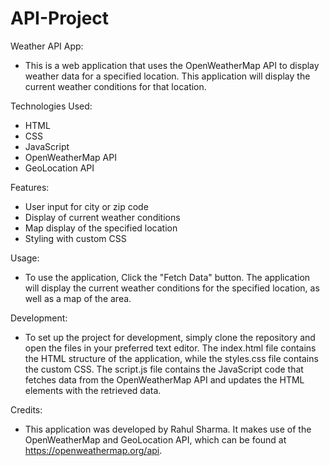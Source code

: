 # API-Project

Weather API App:
- This is a web application that uses the OpenWeatherMap API to display weather data for a specified location. This application will display the current weather conditions for that location.

Technologies Used:
- HTML
- CSS
- JavaScript
- OpenWeatherMap API
- GeoLocation API

Features:
- User input for city or zip code
- Display of current weather conditions
- Map display of the specified location
- Styling with custom CSS

Usage:
- To use the application, Click the "Fetch Data" button. The application will display the current weather conditions for the specified location, as well as a map of the area.

Development:
- To set up the project for development, simply clone the repository and open the files in your preferred text editor. The index.html file contains the HTML structure of the application, while the styles.css file contains the custom CSS. The script.js file contains the JavaScript code that fetches data from the OpenWeatherMap API and updates the HTML elements with the retrieved data.

Credits:
- This application was developed by Rahul Sharma. It makes use of the OpenWeatherMap and GeoLocation API, which can be found at https://openweathermap.org/api.


